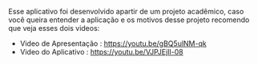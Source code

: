 Esse aplicativo foi desenvolvido apartir de um projeto acadêmico, caso você queira entender a aplicação e os motivos desse projeto recomendo que veja esses dois videos:
- Video de Apresentação : https://youtu.be/gBQ5ulNM-qk
- Video do Aplicativo : https://youtu.be/VJPJEjIl-08
